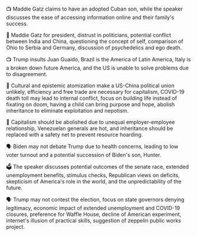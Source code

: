 📺 Maddie Gatz claims to have an adopted Cuban son, while the speaker discusses the ease of accessing information online and their family's success.

📰 Maddie Gatz for president, distrust in politicians, potential conflict between India and China, questioning the concept of self, comparison of Ohio to Serbia and Germany, discussion of psychedelics and ego death.

📺 Trump insults Juan Guaido, Brazil is the America of Latin America, Italy is a broken down future America, and the US is unable to solve problems due to disagreement.

📝 Cultural and epistemic atomization make a US-China political union unlikely, efficiency and free trade are necessary for capitalism, COVID-19 death toll may lead to internal conflict, focus on building life instead of fixating on doom, having a child can bring purpose and hope, abolish inheritance to eliminate exploitation and nepotism.

📝 Capitalism should be abolished due to unequal employer-employee relationship, Venezuelan generals are hot, and inheritance should be replaced with a safety net to prevent resource hoarding.

🗣️ Biden may not debate Trump due to health concerns, leading to low voter turnout and a potential succession of Biden's son, Hunter.

🗳️ The speaker discusses potential outcomes of the senate race, extended unemployment benefits, stimulus checks, Republican views on deficits, skepticism of America's role in the world, and the unpredictability of the future.

🗣️ Trump may not contest the election, focus on state governors denying legitimacy, economic impact of extended unemployment and COVID-19 closures, preference for Waffle House, decline of American experiment, internet's illusion of practical skills, suggestion of zeppelin public works project.

